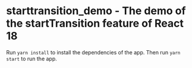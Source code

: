 # starttransition_demo - The demo of the startTransition feature of React 18

Run `yarn install` to install the dependencies of the app. Then run `yarn start` to run the app.
